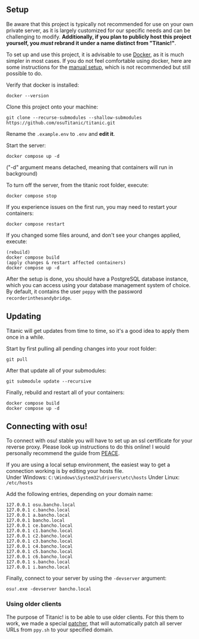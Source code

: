 
## Setup

Be aware that this project is typically not recommended for use on your own private server, as it is largely customized for our specific needs and can be challenging to modify. **Additionally, if you plan to publicly host this project yourself, you *must* rebrand it under a name distinct from "Titanic!"**.

To set up and use this project, it is advisable to use [Docker](https://www.docker.com/), as it is much simpler in most cases. If you do not feel comfortable using docker, here are some instructions for the [manual setup](https://github.com/osuTitanic/titanic/blob/main/MANUAL.md), which is not recommended but still possible to do.

Verify that docker is installed:

```
docker --version
```

Clone this project onto your machine:

```
git clone --recurse-submodules --shallow-submodules https://github.com/osuTitanic/titanic.git
```

Rename the `.example.env` to `.env` and **edit it**.

Start the server:

```
docker compose up -d
```

("-d" argument means detached, meaning that containers will run in background)

To turn off the server, from the titanic root folder, execute:

```
docker compose stop
```

If you experience issues on the first run, you may need to restart your containers:

```
docker compose restart
```

If you changed some files around, and don't see your changes applied, execute:

```
(rebuild)
docker compose build
(apply changes & restart affected containers)
docker compose up -d
```

After the setup is done, you should have a PostgreSQL database instance, which you can access using your database management system of choice.
By default, it contains the user `peppy` with the password `recorderinthesandybridge`.

## Updating

Titanic will get updates from time to time, so it's a good idea to apply them once in a while.

Start by first pulling all pending changes into your root folder:

```
git pull
```

After that update all of your submodules:

```
git submodule update --recursive
```

Finally, rebuild and restart all of your containers:

```
docker compose build
docker compose up -d
```

## Connecting with osu!

To connect with osu! stable you will have to set up an ssl certificate for your reverse proxy. Please look up instructions to do this online! I would personally recommend the guide from [PEACE](https://peace.osu.icu/docs/guide#2-generate-test-ssl-certificate).

If you are using a local setup environment, the easiest way to get a connection working is by editing your hosts file.  
Under Windows: `C:\Windows\System32\drivers\etc\hosts`
Under Linux: `/etc/hosts`

Add the following entries, depending on your domain name:

```
127.0.0.1 osu.bancho.local
127.0.0.1 c.bancho.local
127.0.0.1 a.bancho.local
127.0.0.1 bancho.local
127.0.0.1 ce.bancho.local
127.0.0.1 c1.bancho.local
127.0.0.1 c2.bancho.local
127.0.0.1 c3.bancho.local
127.0.0.1 c4.bancho.local
127.0.0.1 c5.bancho.local
127.0.0.1 c6.bancho.local
127.0.0.1 s.bancho.local
127.0.0.1 i.bancho.local
```

Finally, connect to your server by using the `-devserver` argument:

```shell
osu!.exe -devserver bancho.local
```

### Using older clients

The purpose of Titanic! is to be able to use older clients.
For this them to work, we made a special [patcher](https://github.com/osuTitanic/patcher), that will automatically patch all server URLs from `ppy.sh` to your specified domain.

